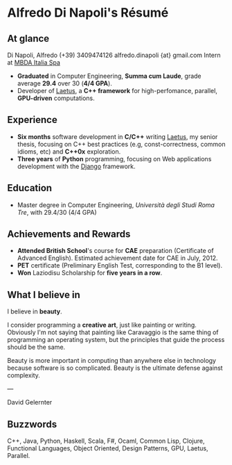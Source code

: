 # Alfredo Di Napoli's Résumé

## At glance

<div class="glance-box" markdown="1">
Di Napoli, Alfredo  
(+39) 3409474126  
alfredo.dinapoli {at} gmail.com  
Intern at <a href="http://www.mbda-systems.com/">MBDA Italia Spa</a>
</div>

* **Graduated** in Computer Engineering, **Summa cum Laude**,
  grade average **29.4** over 30 (**4/4 GPA**).
* Developer of [Laetus](http://laetus.sourceforge.net),
  a **C++ framework** for high-perfomance, parallel, **GPU-driven** computations.

## Experience

* **Six months** software development in **C/C++** writing
  [Laetus](http://laetus.sourceforge.net), my senior thesis, focusing on
  C++ best practices (e.g, const-correctness, common idioms, etc) and **C++0x**
  exploration.
* **Three years** of **Python** programming,
  focusing on Web applications development with the 
  [Django](https://www.djangoproject.com/) framework.

## Education

* Master degree in Computer Engineering, _Università degli Studi Roma Tre_,
  with 29.4/30 (4/4 GPA)

## Achievements and Rewards

* **Attended British School**'s course for **CAE** preparation (Certificate of
  Advanced English). Estimated achievement date for CAE in July, 2012.
* **PET** certificate (Preliminary English Test, corresponding to the B1 level).
* **Won** Laziodisu Scholarship for **five years in a row**.

## What I believe in

I believe in **beauty**.

I consider programming a **creative art**, just like painting or writing.
Obviously I'm not saying that painting like Caravaggio is the same thing of
programming an operating system, but the principles that guide the process
should be the same.

<div class="glance-box" markdown="1">
Beauty is more important in computing than anywhere else in technology
because software is so complicated. Beauty is the ultimate defense
against complexity.

—

David Gelernter
</div>

## Buzzwords

C++, Java, Python, Haskell, Scala, F#, Ocaml, Common Lisp, Clojure,
Functional Languages, Object Oriented, Design Patterns, GPU, Laetus,
Parallel.
